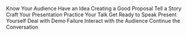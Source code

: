 Know Your Audience
Have an Idea
Creating a Good Proposal
Tell a Story
Craft Your Presentation
Practice Your Talk
Get Ready to Speak
Present Yourself
Deal with Demo Failure
Interact with the Audience
Continue the Conversation